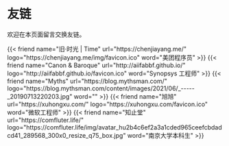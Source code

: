 # 友链

欢迎在本页面留言交换友链。

<div class="flink" id="article-container">
    <div class="friend-list-div" >
    {{< friend name="旧·时光 | Time" url="https://chenjiayang.me/" logo="https://chenjiayang.me/img/favicon.ico" word="美团程序员" >}}
    {{< friend name="Canon & Baroque" url="http://aiifabbf.github.io/" logo="http://aiifabbf.github.io/favicon.ico" word="Synopsys 工程师" >}}
    {{< friend name="Myths" url="https://blog.mythsman.com/" logo="https://blog.mythsman.com/content/images/2021/06/_-----_20190713220203.jpg" word="" >}}
    {{< friend name="旭旭" url="https://xuhongxu.com/" logo="https://xuhongxu.com/favicon.ico" word="微软工程师" >}}
    {{< friend name="知止堂" url="https://comfluter.life/" logo="https://comfluter.life/img/avatar_hu2b4c6ef2a3a1cded965ceefcbdadcd41_289568_300x0_resize_q75_box.jpg" word="南京大学本科生" >}}
    </div>
</div>

